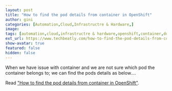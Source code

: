 ```yaml
---
layout: post
title: "How to find the pod details from container in OpenShift"
author: gini
categories: [Automation,Cloud,Infrastructre & Hardware,]
image: 
tags: [automation,cloud,infrastructre & hardware,openshift,container,docker,how to find the pod details from container details,kubernetes,pod uid,redhat openshift,]
ext_url: https://www.techbeatly.com/how-to-find-the-pod-details-from-container-details/
show-avatar: true
featured: false
hidden: false
---
```


When we have issue with container and we are not sure which pod the container belongs to; we can find the pods details as below....

Read ["How to find the pod details from container in OpenShift"](https://www.techbeatly.com/how-to-find-the-pod-details-from-container-details/).